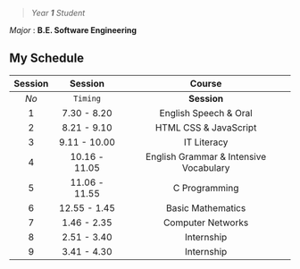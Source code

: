 >*Year **1** Student*

*Major* : **B.E. Software Engineering**
## My Schedule
| Session |    Session    |                Course                  |
|:-------:|:-------------:|:--------------------------------------:|
|  *No*   |   `Timing`    |             **Session**                |
|   1     | 7.30 - 8.20   |English Speech & Oral                   |
|   2     | 8.21 - 9.10   |        HTML CSS & JavaScript           |
|   3     | 9.11 - 10.00  |              IT Literacy               |
|   4     | 10.16 - 11.05 | English Grammar & Intensive Vocabulary |
|   5     | 11.06 - 11.55 |           C Programming                |
|   6     | 12.55 - 1.45  |           Basic Mathematics            |
|   7     | 1.46 - 2.35   |           Computer Networks            |
|   8     | 2.51 - 3.40   |               Internship               |
|   9     | 3.41 - 4.30   |               Internship               |
